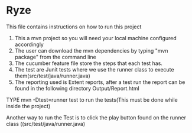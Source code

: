 # Ryze

This file contains instructions on how to run this project

1.  This a mvn project so you will need your local machine configured accordingly
2.  The user can download the mvn dependencies by typing "mvn package" from the command line
3.  The cucumber feature file store the steps that each test has.
3.  The test are Junit tests where we use the runner class to execute them(src/test/java/runner.java)
5.  The reporting used is Extent reports, after a test run the report can be found in the following directory Output/Report.html


TYPE mvn -Dtest=runner test to run the tests(This must be done while inside the project)

Another way to run the Test is to click the play button found on the runner class ((src/test/java/runner.java)
